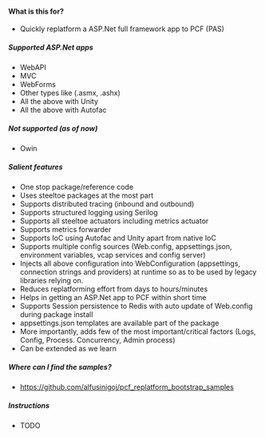 #### What is this for?
- Quickly replatform a ASP.Net full framework app to PCF (PAS)
##### Supported ASP.Net apps
- WebAPI
- MVC
- WebForms
- Other types like (.asmx, .ashx)
- All the above with Unity
- All the above with Autofac
##### Not supported (as of now)
- Owin
##### Salient features
- One stop package/reference code
- Uses steeltoe packages at the most part
- Supports distributed tracing (inbound and outbound)
- Supports structured logging using Serilog
- Supports all steeltoe actuators including metrics actuator
- Supports metrics forwarder
- Supports IoC using Autofac and Unity apart from native IoC
- Supports multiple config sources (Web.config, appsettings.json, environment variables, vcap services and config server)
- Injects all above configuration into WebConfiguration (appsettings, connection strings and providers) at runtime so as to be used by legacy libraries relying on.
- Reduces replatforming effort from days to hours/minutes
- Helps in getting an ASP.Net app to PCF within short time
- Supports Session persistence to Redis with auto update of Web.config during package install
- appsettings.json templates are available part of the package
- More importantly, adds few of the most important/critical factors (Logs, Config, Process. Concurrency, Admin process)
- Can be extended as we learn
##### Where can I find the samples?
- https://github.com/alfusinigoj/pcf_replatform_bootstrap_samples
##### Instructions
- TODO

